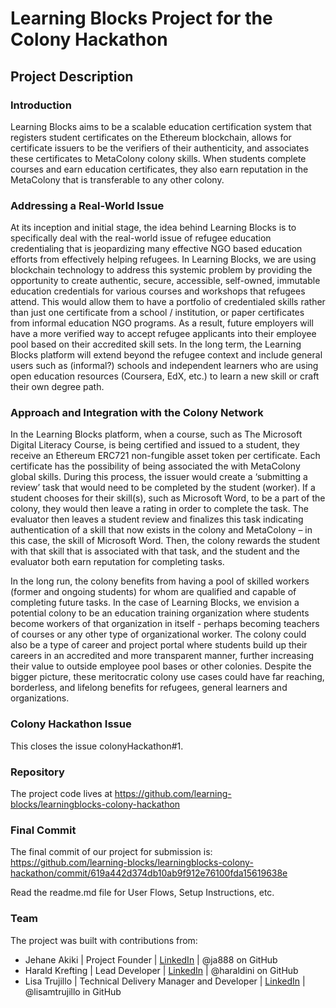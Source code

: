 # Learning Blocks Project for the Colony Hackathon

## Project Description

### Introduction
Learning Blocks aims to be a scalable education certification system that registers student certificates on the Ethereum blockchain, allows for certificate issuers to be the verifiers of their authenticity, and associates these certificates to MetaColony colony skills. When students complete courses and earn education certificates, they also earn reputation in the MetaColony that is transferable to any other colony.

### Addressing a Real-World Issue

At its inception and initial stage, the idea behind Learning Blocks is to specifically deal with the real-world issue of refugee education credentialing that is jeopardizing many effective NGO based education efforts from effectively helping refugees. In Learning Blocks, we are using blockchain technology to address this systemic problem by providing the opportunity to create authentic, secure, accessible, self-owned, immutable education credentials for various courses and workshops that refugees attend. This would allow them to have a portfolio of credentialed skills rather than just one certificate from a school / institution, or paper certificates from informal education NGO programs. As a result, future employers will have a more verified way to accept refugee applicants into their employee pool based on their accredited skill sets. In the long term, the Learning Blocks platform will extend beyond the refugee context and include general users such as (informal?) schools and independent learners who are using open education resources (Coursera, EdX, etc.) to learn a new skill or craft their own degree path.

### Approach and Integration with the Colony Network
In the Learning Blocks platform, when a course, such as The Microsoft Digital Literacy Course, is being certified and issued to a student, they receive an Ethereum ERC721 non-fungible asset token per certificate. Each certificate has the possibility of being associated the with MetaColony global skills. During this process, the issuer would create a ‘submitting a review’ task that would need to be completed by the student (worker). If a student chooses for their skill(s), such as Microsoft Word, to be a part of the colony, they would then leave a rating in order to complete the task. The evaluator then leaves a student review and finalizes this task indicating authentication of a skill that now exists in the colony and MetaColony – in this case, the skill of Microsoft Word. Then, the colony rewards the student with that skill that is associated with that task, and the student and the evaluator both earn reputation for completing tasks. 

In the long run, the colony benefits from having a pool of skilled workers (former and ongoing students) for whom are qualified and capable of completing future tasks. In the case of Learning Blocks, we envision a potential colony to be an education training organization where students become workers of that organization in itself - perhaps becoming teachers of courses or any other type of organizational worker. The colony could also be a type of career and project portal where students build up their careers in an accredited and more transparent manner, further increasing their value to outside employee pool bases or other colonies. Despite the bigger picture, these meritocratic colony use cases could have far reaching, borderless, and lifelong benefits for refugees, general learners and organizations.

### Colony Hackathon Issue
This closes the issue colonyHackathon#1.

### Repository

The project code lives at https://github.com/learning-blocks/learningblocks-colony-hackathon

### Final Commit
The final commit of our project for submission is:
https://github.com/learning-blocks/learningblocks-colony-hackathon/commit/619a442d374db10ab9f912e76100fda15619638e

Read the readme.md file for User Flows, Setup Instructions, etc.

### Team
The project was built with contributions from:

- Jehane Akiki | Project Founder | [LinkedIn](https://www.linkedin.com/in/jehane-akiki-7a58114a/) | @ja888 on GitHub
- Harald Krefting | Lead Developer | [LinkedIn](https://www.linkedin.com/in/haraldkrefting/) | @haraldini on GitHub
- Lisa Trujillo | Technical Delivery Manager and Developer | [LinkedIn](https://www.linkedin.com/in/lisamtrujillo/) | @lisamtrujillo in GitHub



